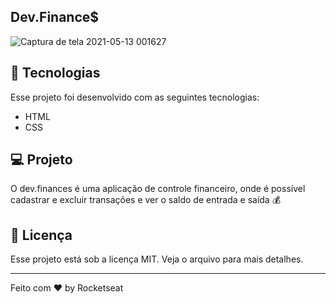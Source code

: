## Dev.Finance$
![Captura de tela 2021-05-13 001627](https://user-images.githubusercontent.com/57048555/118074412-3b7c7800-b384-11eb-9a78-3216f0cbd353.jpg)


## 🚀 Tecnologias
Esse projeto foi desenvolvido com as seguintes tecnologias:

- HTML
- CSS

## 💻 Projeto

O dev.finances é uma aplicação de controle financeiro, onde é possível cadastrar e excluir transações e ver o saldo de entrada e saída 💰

## :memo: Licença

Esse projeto está sob a licença MIT. Veja o arquivo para mais detalhes.

---

Feito com ♥ by Rocketseat
